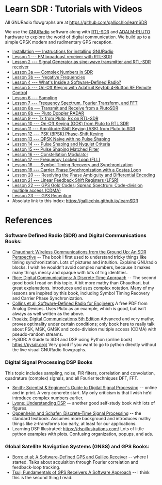# Learn SDR : Tutorials with Videos

All GNURadio flowgraphs are at <https://github.com/gallicchio/learnSDR>

We use the [GNURadio](https://www.gnuradio.org/) software along with [RTL-SDR](https://www.rtl-sdr.com/buy-rtl-sdr-dvb-t-dongles/) and [ADALM-PLUTO](https://wiki.analog.com/university/tools/pluto) hardware to explore the world of digital communication. We build up to a simple QPSK modem and rudimentary GPS reception.

- [Installation --- Instructions for installing GNURadio](installation.md)
- [Lesson 1 --- FM broadcast receiver with RTL-SDR](lesson01.md)
- [Lesson 2 --- Signal Generator as sine-wave transmitter and RTL-SDR receiver](lesson02.md)
- [Lesson 3a --- Complex Numbers in SDR](lesson03a.md)
- [Lesson 3b --- Negative Frequencies](lesson03b.md)
- [Lesson 4 --- What's Inside a Software-Defined Radio?](lesson04.md)
- [Lesson 5 --- On-Off Keying with Adafruit Keyfob 4-Button RF Remote Control](lesson05.md)
- [Lesson 6 --- Sampling](lesson06.md)
- [Lesson 7 --- Frequency Spectrum, Fourier Transform, and FFT](lesson07.md)
- [Lesson 8a --- Transmit and Receive from a PlutoSDR](lesson08a.md)
- [Lesson 8b --- Pluto Doppler RADAR](lesson08b.md)
- [Lesson 9 --- Tx from Pluto, Rx on RTL-SDR](lesson09.md)
- [Lesson 10 --- On-Off Keying (OOK) from Pluto to RTL SDR](lesson10.md)
- [Lesson 11 --- Amplitude-Shift Keying (ASK) from Pluto to SDR](lesson11.md)
- [Lesson 12 --- PSK (BPSK) Phase-Shift Keying](lesson12.md)
- [Lesson 13 --- QPSK Naive with no Pulse Shaping](lesson13.md)
- [Lesson 14 --- Pulse Shaping and Nyquist Criteria](lesson14.md)
- [Lesson 15 --- Pulse Shaping Matched Filter](lesson15.md)
- [Lesson 16 --- Constellation Modulator](lesson16.md)
- [Lesson 17 --- Frequency Locked Loop (FLL)](lesson17.md)
- [Lesson 18 --- Symbol Timing Recovery and Synchronization](lesson18.md)
- [Lesson 19 --- Carrier Phase Synchronization with a Costas Loop](lesson19.md)
- [Lesson 20 --- Resolving the Phase Ambiguity and Differential Encoding](lesson20.md)
- [Lesson 21 --- Linear Feedback Shift Registers (LFSR)](lesson21.md)
- [Lesson 22 --- GPS Gold Codes; Spread Spectrum; Code-division multiple access (CDMA)](lesson22.md)
- [Lesson 23 --- GPS Reception](lesson23.md)
- Absolute link to this index: <https://gallicchio.github.io/learnSDR>

<!---
These lessons never got made:
- Lesson 21 --- Full PSK or QPSK modem with carrier and timing recovery
- Lesson 22 --- Example of decoding some widely-available PSK or QPSK signal from a satellite or something.
- Lesson 23 --- Pluto transmit QPSK DVB-S2
- Lesson 24 --- Multipath and Equalization (skip for GNUradio 3.8 because everything changes in 3.9)
- Lesson 25 --- Orthogonal Frequency-Division Multiplexing (OFDM) and cyclic prefix
- Lesson 26 --- Frequency Shift Keying (FSK) Pluto to RTL-SDR. Pagers: POCSAG as 2FSK and FLEX as 4FSK
- Lesson 27 --- Minimum-Shift Keying (MSK) and Gaussian-MSK (GMSK). ACARS, AIS, GSM 2G
- Lesson 28 --- Noise: source of physics RF nosise; mathematically-generated white gaussian; spectral density
- Lesson 29 --- Filtering LPF, HPF, BPF. Transition sharpness vs processing power. Multirate.
- Lesson 30 --- Correlation; sliding, multiplying, and summing; noise correlation is delta; efficient FFT; Barker codes
- Lesson 31 --- Chirps in radar and LoRa
- Lesson 35 --- MIMO Phased array of 2 antennas into a B210
- Lesson 36 --- Direction Finding; concepts and relative phase
- Lesson 37 --- MUSIC as a subspace method for direction finding
- Lesson 38 --- Error correction; Scrambler and interleaver; simple parity, CRC, FEC, Reed–Solomon, Viterbi decoder, Turbo codes, LDPC
- Lesson 39 --- Encryption
- Lesson 40 --- Whole system design
- Lesson 41 --- Sniffing to determine modulation and coding--autocorrelation and higher correlations
- Lesson 42 --- Radio astronomy: 21cm, solar, other easy things
- Lesson 43 --- Radio interferometer and the relationship between interferometry and beam forming
-->

# References

### Software Defined Radio (SDR) and Digital Communications Books:

- [Chaudhari; Wireless Communications from the Ground Up: An SDR Perspective](https://www.addall.com/New/NewCompare.cgi?isbn=9781729732236) -- The book I first used to understand tricky things like timing synchronization. Lots of pictures and intuition. Explains GNUradio blocks. I wish he wouldn’t avoid complex numbers, because it makes many things messy and opaque with lots of trig identities.
- [Rice; Digital Communications: A Discrete-Time Approach](https://www.amazon.com/Digital-Communications-Discrete-Time-Michael-Rice/dp/B08GVGCKCC) -- The second good book I read on this topic. A bit more mathy than Chaudhari, but great explanations. Introduces and uses complex notation. Many of my lessons are inspired by this book, including Symbol Timing Recovery and Carrier Phase Synchronization.
- [Collins et al; Software-Defined Radio for Engineers](https://www.analog.com/en/education/education-library/software-defined-radio-for-engineers.html) A free PDF from Analog Devices. Uses Pluto as an example, which is good, but isn’t always as well written as the above.
- [Proakis; Digital Communications 5th Edition](https://www.addall.com/New/NewCompare.cgi?isbn=0072957166) Advanced and very mathy; proves optimality under certain conditions; only book here to really talk about FSK, MSK, GMSK and code-division multiple access (CDMA) with pseudo-random streams.
- PySDR: A Guide to SDR and DSP using Python (online book) <https://pysdr.org/> Very good if you want to go to python directly without the live visual GNURadio flowgraphs.

### Digital Signal Processing DSP Books

This topic includes sampling, noise, FIR filters, correlation and convolution, quadrature (complex) signals, and all Fourier techniques DFT, FFT.

- [Smith; Scientist & Engineer's Guide to Digital Signal Processing](https://www.analog.com/en/education/education-library/scientist_engineers_guide.html#) -- online and in print. A very concrete start. My only criticism is that I wish he’d introduce complex numbers earlier.
- [Lyons; Understanding DSP](https://www.addall.com/New/NewCompare.cgi?isbn=0137027419) -- another good self-study book with lots of figures.
- [Oppenheim and Schafer; Discrete-Time Signal Processing](https://www.addall.com/New/NewCompare.cgi?isbn=0131988425) -- the standard textbook. Assumes more background and introduces mathy things like z-transforms too early, at least for our applications.
- Learning DSP Illustrated: <https://dspillustrations.com/> Lots of little python examples with plots. Confusing organization, popups, and ads.

### Global Satellite Navigation Systems (GNSS) and GPS Books:

- [Borre et al; A Software-Defined GPS and Galileo Receiver](https://www.ocf.berkeley.edu/~marsy/resources/gnss/A%20Software-Defined%20GPS%20and%20Galileo%20Receiver.pdf) -- where I started. Talks about acquisition through Fourier correlation and feedback-loop tracking.
- [Tsui; Fundamentals of GPS Receivers A Software Approach](https://www.addall.com/New/NewCompare.cgi?isbn=9780471706472) -- I think this is the second thing I read.



